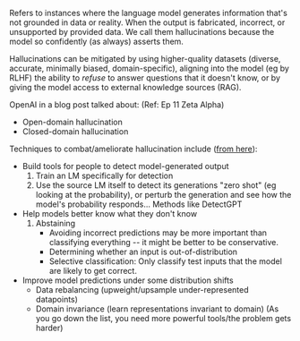 Refers to instances where the language model generates information that's not grounded in data or reality. When the output is fabricated, incorrect, or unsupported by provided data. We call them hallucinations because the model so confidently (as always) asserts them.

Hallucinations can be mitigated by using higher-quality datasets (diverse, accurate, minimally biased, domain-specific), aligning into the model (eg by RLHF) the ability to *refuse* to answer questions that it doesn't know, or by giving the model access to external knowledge sources (RAG).


OpenAI in a blog post talked about: (Ref: Ep 11 Zeta Alpha)
- Open-domain hallucination
- Closed-domain hallucination

Techniques to combat/ameliorate hallucination include ([from here](https://youtu.be/bCyWCz4NbN4?si=NhoM4XdghlOFxuW_)):
- Build tools for people to detect model-generated output
	1. Train an LM specifically for detection
	2. Use the source LM itself to detect its generations "zero shot" (eg looking at the probability), or perturb the generation and see how the model's probability responds... Methods like DetectGPT
- Help models better know what they don't know
	1. Abstaining
		- Avoiding incorrect predictions may be more important than classifying everything -- it might be better to be conservative.
		- Determining whether an input is out-of-distribution 
		- Selective classification: Only classify test inputs that the model are likely to get correct.
- Improve model predictions under some distribution shifts
	- Data rebalancing (upweight/upsample under-represented datapoints)
	- Domain invariance (learn representations invariant to domain)
(As you go down the list, you need more powerful tools/the problem gets harder)